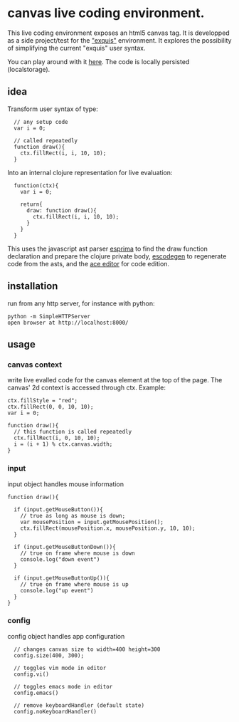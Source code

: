 # canvas live coding environment.

This live coding environment exposes an html5 canvas tag. It is developped as a side project/test for the ["exquis"](https://github.com/gongfuio/Exquis) environment. It explores the possibility of simplifying the current "exquis" user syntax. 

You can play around with it [here](http://david-hodgetts.github.io/exquis_syntactic_sugar_test/). The code is locally persisted (localstorage).

## idea
Transform user syntax of type:

      // any setup code      
      var i = 0;

      // called repeatedly 
      function draw(){
        ctx.fillRect(i, i, 10, 10);
      }


Into an internal clojure representation for live evaluation:

      function(ctx){
        var i = 0;

        return{
          draw: function draw(){
            ctx.fillRect(i, i, 10, 10);
          }
        }
      }

This uses the javascript ast parser [esprima](http://esprima.org/) to find the draw function declaration and prepare the clojure private body, [escodegen](https://github.com/Constellation/escodegen) to regenerate code from the asts, and the [ace editor](http://ace.c9.io/#nav=about) for code edition.

## installation

run from any http server, for instance with python:

    python -m SimpleHTTPServer
    open browser at http://localhost:8000/

## usage


### canvas context

write live evalled code for the canvas element at the top of the page. The canvas' 2d context is accessed through ctx. Example:

   
    ctx.fillStyle = "red";
    ctx.fillRect(0, 0, 10, 10);
    var i = 0;

    function draw(){
      // this function is called repeatedly
      ctx.fillRect(i, 0, 10, 10);
      i = (i + 1) % ctx.canvas.width;
    }


### input

input object handles mouse information


    function draw(){

      if (input.getMouseButton()){
        // true as long as mouse is down;
        var mousePosition = input.getMousePosition();
        ctx.fillRect(mousePosition.x, mousePosition.y, 10, 10);
      }

      if (input.getMouseButtonDown()){
        // true on frame where mouse is down
        console.log("down event")
      }

      if (input.getMouseButtonUp()){
        // true on frame where mouse is up
        console.log("up event")
      }
    }

### config

config object handles app configuration

      // changes canvas size to width=400 height=300
      config.size(400, 300);

      // toggles vim mode in editor
      config.vi()

      // toggles emacs mode in editor
      config.emacs()

      // remove keyboardHandler (default state)
      config.noKeyboardHandler()

